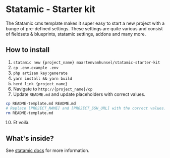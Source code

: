 # Statamic - Starter kit

The Statamic cms template makes it super easy to start a new project with a bunge of pre-defined settings. These settings are quite various and consist of fieldsets & blueprints, statamic settings, addons and many more.

## How to install

1. `statamic new {project_name} maartenvanhunsel/statamic-starter-kit`
2. `cp .env.example .env`
3. `php artisan key:generate`
4. `yarn install && yarn build`
5. `herd link {project_name}`
6. Navigate to `http://{project_name}/cp`
7. Update `README.md` and update placeholders with correct values.
```bash
cp README-template.md README.md
# Replace [PROJECT_NAME] and [PROJECT_SSH_URL] with the correct values.
rm README-template.md
```
10. Et voilà.

## What's inside?
See [statamic docs](https://nobears.atlassian.net/l/cp/PR0rD2YP) for more information.
